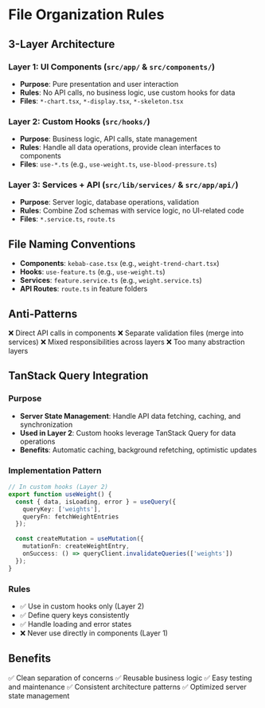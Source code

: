 # File Organization Rules

## 3-Layer Architecture

### Layer 1: UI Components (`src/app/` & `src/components/`)
- **Purpose**: Pure presentation and user interaction
- **Rules**: No API calls, no business logic, use custom hooks for data
- **Files**: `*-chart.tsx`, `*-display.tsx`, `*-skeleton.tsx`

### Layer 2: Custom Hooks (`src/hooks/`)
- **Purpose**: Business logic, API calls, state management
- **Rules**: Handle all data operations, provide clean interfaces to components
- **Files**: `use-*.ts` (e.g., `use-weight.ts`, `use-blood-pressure.ts`)

### Layer 3: Services + API (`src/lib/services/` & `src/app/api/`)
- **Purpose**: Server logic, database operations, validation
- **Rules**: Combine Zod schemas with service logic, no UI-related code
- **Files**: `*.service.ts`, `route.ts`

## File Naming Conventions

- **Components**: `kebab-case.tsx` (e.g., `weight-trend-chart.tsx`)
- **Hooks**: `use-feature.ts` (e.g., `use-weight.ts`)
- **Services**: `feature.service.ts` (e.g., `weight.service.ts`)
- **API Routes**: `route.ts` in feature folders

## Anti-Patterns

❌ Direct API calls in components
❌ Separate validation files (merge into services)
❌ Mixed responsibilities across layers
❌ Too many abstraction layers

## TanStack Query Integration

### Purpose
- **Server State Management**: Handle API data fetching, caching, and synchronization
- **Used in Layer 2**: Custom hooks leverage TanStack Query for data operations
- **Benefits**: Automatic caching, background refetching, optimistic updates

### Implementation Pattern
```typescript
// In custom hooks (Layer 2)
export function useWeight() {
  const { data, isLoading, error } = useQuery({
    queryKey: ['weights'],
    queryFn: fetchWeightEntries
  });
  
  const createMutation = useMutation({
    mutationFn: createWeightEntry,
    onSuccess: () => queryClient.invalidateQueries(['weights'])
  });
}
```

### Rules
- ✅ Use in custom hooks only (Layer 2)
- ✅ Define query keys consistently
- ✅ Handle loading and error states
- ❌ Never use directly in components (Layer 1)

## Benefits

✅ Clean separation of concerns
✅ Reusable business logic
✅ Easy testing and maintenance
✅ Consistent architecture patterns
✅ Optimized server state management
